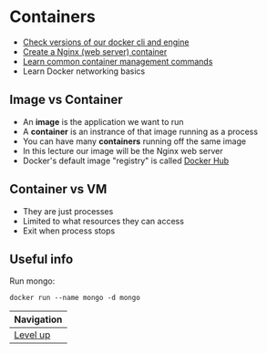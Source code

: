 # Containers #

* [Check versions of our docker cli and engine](check-versions/README.md)
* [Create a Nginx (web server) container](nginx-container/README.md)
* [Learn common container management commands](commands/README.md)
* Learn Docker networking basics

## Image vs Container ##

* An **image** is the application we want to run
* A **container** is an instrance of that image running as a process
* You can have many **containers** running off the same image
* In this lecture our image will be the Nginx web server
* Docker's default image "registry" is called [Docker Hub](hub.docker.com)

## Container vs VM ##

* They are just processes
* Limited to what resources they can access
* Exit when process stops

## Useful info ##

Run mongo:

    docker run --name mongo -d mongo

| Navigation               |
| ------------------------ |
| [Level up](../README.md) |
